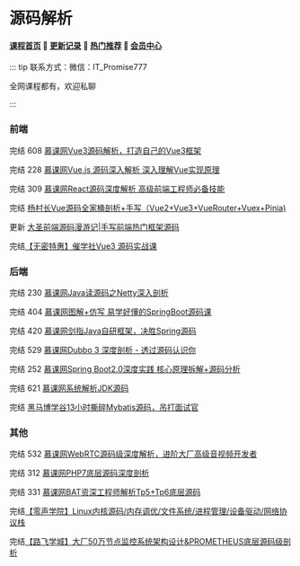 # 源码解析

#### [**课程首页**](../../README.md) 💖 [**更新记录**](./gxjl-2023.md) 💖 [**热门推荐**](./rmtj.md) 💖 [**会员中心**](./vip.md)

::: tip
联系方式：微信：IT_Promise777

全网课程都有，欢迎私聊

 

:::

### 前端

完结 608 [慕课网Vue3源码解析，打造自己的Vue3框架](https://coding.imooc.com/class/608.html)

完结 228 [ 慕课网Vue.js 源码深入解析 深入理解Vue实现原理](https://coding.imooc.com/class/228.html)

完结 309 [慕课网React源码深度解析 高级前端工程师必备技能](https://coding.imooc.com/class/309.html)

完结 [杨村长Vue源码全家桶剖析+手写（Vue2+Vue3+VueRouter+Vuex+Pinia)](https://appwhrkrsz84443.pc.xiaoe-tech.com/detail/p_62b4e11be4b0a51feef6bb4f/8)

更新 [大圣前端源码漫游记|手写前端热门框架源码](https://appx496fyc38425.h5.xiaoeknow.com/v1/goods/goods_detail/p_629387e7e4b0cedf38b84f3)

完结[【无密特惠】催学社Vue3 源码实战课](https://appewiejl9g3764.h5.xiaoeknow.com/v1/goods/goods_detail/p_61fb595ce4b0beaee4275e1e)

### 后端

完结 230 [慕课网Java读源码之Netty深入剖析](https://coding.imooc.com/class/230.html)

完结 404 [慕课网图解+仿写 易学好懂的SpringBoot源码课](https://coding.imooc.com/class/404.html)

完结 420 [慕课网剑指Java自研框架，决胜Spring源码](https://coding.imooc.com/class/420.html)

完结 529 [慕课网Dubbo 3 深度剖析 - 透过源码认识你](https://coding.imooc.com/class/529.html)

完结 252 [慕课网Spring Boot2.0深度实践 核心原理拆解+源码分析](https://coding.imooc.com/class/252.html)

完结 621 [慕课网系统解析JDK源码](https://coding.imooc.com/class/621.html)

完结 [黑马博学谷13小时撕碎Mybatis源码，吊打面试官](https://www.boxuegu.com/course/detail-5258.html)

### 其他

完结 532 [慕课网WebRTC源码级深度解析，进阶大厂高级音视频开发者](https://coding.imooc.com/class/532.html)

完结 312 [慕课网PHP7底层源码深度剖析](https://coding.imooc.com/class/312.html)

完结 331 [慕课网BAT资深工程师解析Tp5+Tp6底层源码](https://coding.imooc.com/class/331.html)

完结[【零声学院】Linux内核源码/内存调优/文件系统/进程管理/设备驱动/网络协议栈](https://ke.qq.com/course/3294666)

完结[【路飞学城】大厂50万节点监控系统架构设计&PROMETHEUS底层源码级剖析](https://www.luffycity.com/light-course)

